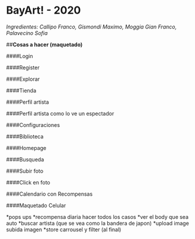 # BayArt! - 2020
_Ingredientes: Callipo Franco, Gismondi Maximo, Moggia Gian Franco, Palavecino Sofia_

##**Cosas a hacer (maquetado)**

####Login

####Register

####Explorar

####Tienda

####Perfil artista

####Perfil artista como lo ve un espectador

####Configuraciones

####Biblioteca

####Homepage

####Busqueda

####Subir foto

####Click en foto

####Calendario con Recompensas

####Maquetado Celular

*pops ups
*recompensa diaria hacer todos los casos
*ver el body que sea auto
*buscar artista (que se vea como la bandera de japon)
*upload image subida imagen
*store carrousel y filter (al final)


